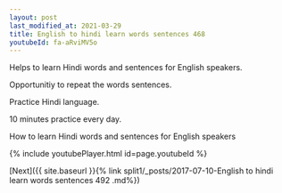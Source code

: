 ```yaml
---
layout: post
last_modified_at: 2021-03-29
title: English to hindi learn words sentences 468 
youtubeId: fa-aRviMV5o
---
```

 
 
Helps to learn Hindi words and sentences for English speakers.

Opportunitiy to repeat the words sentences. 

Practice Hindi language. 
 
10 minutes practice every day. 
 
How to learn Hindi words and sentences for English speakers 
 
{% include youtubePlayer.html id=page.youtubeId %}
 
 
[Next]({{ site.baseurl }}{% link  split1/_posts/2017-07-10-English to hindi learn words sentences 492 .md%})
 
